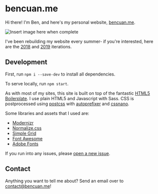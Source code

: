 # bencuan.me

Hi there! I'm Ben, and here's my personal website, [bencuan.me](https://bencuan.me).

![Insert image here when complete](#)

I've been rebuilding my website every summer- if you're interested, here are the [2018](https://bencuan.me/2018) and [2019](https://bencuan.me/2019) iterations.

## Development

First, run `npm i --save-dev` to install all dependencies.

To serve locally, run `npm start`.

As with most of my sites, this site is built on top of the fantastic [HTML5 Boilerplate](https://html5boilerplate.com/). I use plain HTML5 and Javascript with Sass. CSS is postprocessed using [postcss](https://postcss.org/) with [autoprefixer](https://github.com/postcss/autoprefixer) and [cssnano](https://cssnano.co/).

Some libraries and assets that I used are:
 - [Modernizr](https://modernizr.com/)
 - [Normalize.css](https://necolas.github.io/normalize.css/)
 - [Simple Grid](https://simplegrid.io)
 - [Font Awesome](https://fontawesome.io)
 - [Adobe Fonts](https://fonts.adobe.com/)

If you run into any issues, please [open a new issue](https://github.com/64bitpandas/bencuan.me/issues).

## Contact

Anything you want to tell me about? Send an email over to [contact@bencuan.me](mailto:contact@bencuan.me)!
